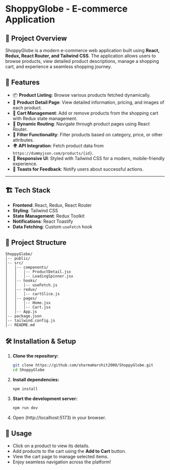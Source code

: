 # ShoppyGlobe - E-commerce Application

## 📌 Project Overview
ShoppyGlobe is a modern e-commerce web application built using **React, Redux, React Router, and Tailwind CSS**. The application allows users to browse products, view detailed product descriptions, manage a shopping cart, and experience a seamless shopping journey.

## 🚀 Features
- 📦 **Product Listing**: Browse various products fetched dynamically.
- 🔎 **Product Detail Page**: View detailed information, pricing, and images of each product.
- 🛒 **Cart Management**: Add or remove products from the shopping cart with Redux state management.
- 🔄 **Dynamic Routing**: Navigate through product pages using React Router.
- 🎯 **Filter Functionality**: Filter products based on category, price, or other attributes.
- 🌍 **API Integration**: Fetch product data from `https://dummyjson.com/products/{id}`.
- 🎨 **Responsive UI**: Styled with Tailwind CSS for a modern, mobile-friendly experience.
- 🔔 **Toasts for Feedback**: Notify users about successful actions.

---

## 🏗️ Tech Stack
- **Frontend**: React, Redux, React Router
- **Styling**: Tailwind CSS
- **State Management**: Redux Toolkit
- **Notifications**: React Toastify
- **Data Fetching**: Custom `useFetch` hook

## 📂 Project Structure
```
ShoppyGlobe/
│-- public/
│-- src/
│   │-- components/
│   │   │-- ProductDetail.jsx
│   │   │-- LoadingSpinner.jsx
│   │-- hooks/
│   │   │-- useFetch.js
│   │-- redux/
│   │   │-- cartSlice.js
│   │-- pages/
│   │   │-- Home.jsx
│   │   │-- Cart.jsx
│   │-- App.js
│-- package.json
│-- tailwind.config.js
│-- README.md
```

## 🛠️ Installation & Setup
1. **Clone the repository:**
   ```sh
   git clone https://github.com/sharmaHarshit2000/ShoppyGlobe.git
   cd ShoppyGlobe
   ```
2. **Install dependencies:**
   ```sh
   npm install
   ```
3. **Start the development server:**
   ```sh
   npm run dev
   ```
4. Open (http://localhost:5173) in your browser.

## 📝 Usage
- Click on a product to view its details.
- Add products to the cart using the **Add to Cart** button.
- View the cart page to manage selected items.
- Enjoy seamless navigation across the platform!



